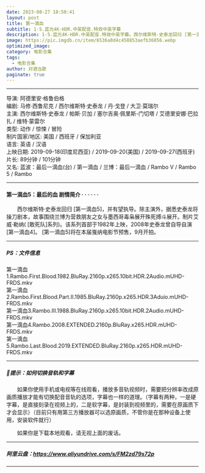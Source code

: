 ```yaml
---
date: 2023-08-27 18:50:41
layout: post
title: 第一滴血
subtitle: 1-5.蓝光4K-HDR.中英配音.特效中英字幕
description: 1-5.蓝光4K-HDR.中英配音.特效中英字幕。西尔维斯特·史泰龙回归 [第一滴血5]，并有望执导。除主演外，据悉史泰龙将操刀剧本，故事围绕兰博为营救朋友之女与墨西哥毒枭展开殊死搏斗展开......
image: https://pic.imgdb.cn/item/6536a8d4c458853aefb36856.webp
optimized_image: 
category: 电影合集
tags:
  - 电影合集
author: 对酒当歌
paginate: true
---
```


---

导演: 阿德里安·格鲁伯格  
编剧: 马修·西鲁尼克 / 西尔维斯特·史泰龙 / 丹·戈登 / 大卫·莫瑞尔  
主演: 西尔维斯特·史泰龙 / 帕斯·贝加 / 塞尔吉奥·佩里斯-门切塔 / 艾德里安娜·巴拉扎 / 维特·蒙雷尔  
类型: 动作 / 惊悚 / 冒险  
制片国家/地区: 美国 / 西班牙 / 保加利亚  
语言: 英语 / 汉语  
上映日期: 2019-09-18(印度尼西亚) / 2019-09-20(美国) / 2019-09-27(西班牙)  
片长: 89分钟 / 101分钟  
又名:  蓝波：最后一滴血(台) / 第一滴血 / 兰博：最后一滴血 / Rambo V / Rambo 5 / Rambo  

---

#### 第一滴血5：最后的血 剧情简介 · · · · · ·

　　西尔维斯特·史泰龙回归 [第一滴血5]，并有望执导。除主演外，据悉史泰龙将操刀剧本，故事围绕兰博为营救朋友之女与墨西哥毒枭展开殊死搏斗展开。制片艾威·勒纳( [敢死队]系列)。该系列首部于1982年上映，2008年史泰龙曾自导自演 [第一滴血4]。 [第一滴血5]将在本届戛纳电影节预售，9月开拍。

---

##### PS：文件信息

第一滴血1.Rambo.First.Blood.1982.BluRay.2160p.x265.10bit.HDR.2Audio.mUHD-FRDS.mkv  
第一滴血2.Rambo.First.Blood.Part.II.1985.BluRay.2160p.x265.HDR.3Aduio.mUHD-FRDS.mkv  
第一滴血3.Rambo.III.1988.BluRay.2160p.x265.10bit.HDR.2Audio.mUHD-FRDS.mkv  
第一滴血4.Rambo.2008.EXTENDED.2160p.BluRay.x265.HDR.mUHD-FRDS.mkv  
第一滴血5.Rambo.Last.Blood.2019.EXTENDED.BluRay.2160p.x265.HDR.mUHD-FRDS.mkv  

---

##### 🔔提示：如何切换音轨和字幕

　　如果你使用手机或电视等在线观看，播放多音轨视频时，需要把分辨率改成原画质播放才能有切换配音音轨的选项，字幕也一样的道理。（字幕有两种，一是硬字幕，是直接刻录在视频上的，二是软字幕，是封装到视频里的，需要在原画质下才会显示）（目前只有用第三方播放器可以选原画质，不管你是在那种设备上使用，安装软件就行）

　　如果你是下载本地观看，请无视上面的废话。

---

##### 阿里云盘：<https://www.aliyundrive.com/s/FM2zd79s72p>

---
